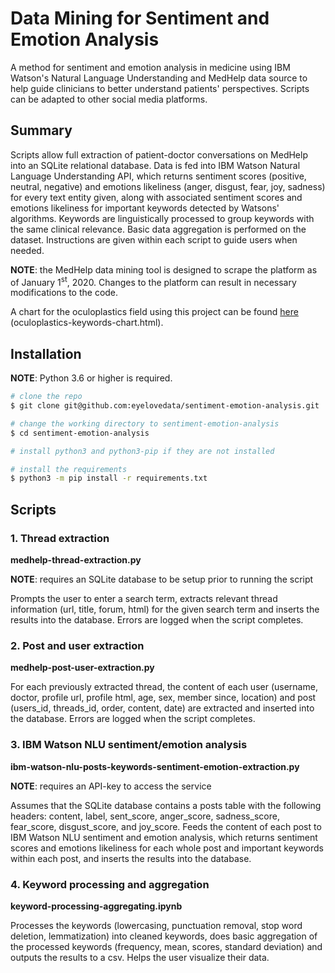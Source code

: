 # Data Mining for Sentiment and Emotion Analysis
A method for sentiment and emotion analysis in medicine using IBM Watson's Natural Language Understanding and MedHelp data source to help guide clinicians to better understand patients' perspectives. Scripts can be adapted to other social media platforms.

## Summary
Scripts allow full extraction of patient-doctor conversations on MedHelp into an SQLite relational database. Data is fed into IBM Watson Natural Language Understanding API, which returns sentiment scores (positive, neutral, negative) and emotions likeliness (anger, disgust, fear, joy, sadness) for every text entity given, along with associated sentiment scores and emotions likeliness for important keywords detected by Watsons' algorithms. Keywords are linguistically processed to group keywords with the same clinical relevance. Basic data aggregation is performed on the dataset. Instructions are given within each script to guide users when needed.

**NOTE**: the MedHelp data mining tool is designed to scrape the platform as of January 1<sup>st</sup>, 2020. Changes to the platform can result in necessary modifications to the code.

A chart for the oculoplastics field using this project can be found [here](https://oculoplastics-keywords.herokuapp.com/) (oculoplastics-keywords-chart.html).

## Installation
**NOTE**: Python 3.6 or higher is required.
```bash
# clone the repo
$ git clone git@github.com:eyelovedata/sentiment-emotion-analysis.git

# change the working directory to sentiment-emotion-analysis
$ cd sentiment-emotion-analysis

# install python3 and python3-pip if they are not installed

# install the requirements
$ python3 -m pip install -r requirements.txt
```

## Scripts
### 1. Thread extraction 
**medhelp-thread-extraction.py**

**NOTE**: requires an SQLite database to be setup prior to running the script

Prompts the user to enter a search term, extracts relevant thread information (url, title, forum, html) for the given search term and inserts the results into the database. Errors are logged when the script completes.

### 2. Post and user extraction
**medhelp-post-user-extraction.py**

For each previously extracted thread, the content of each user (username, doctor, profile url, profile html, age, sex, member since, location) and post (users_id, threads_id, order, content, date) are extracted and inserted into the database. Errors are logged when the script completes.

### 3. IBM Watson NLU sentiment/emotion analysis
**ibm-watson-nlu-posts-keywords-sentiment-emotion-extraction.py**

**NOTE**: requires an API-key to access the service

Assumes that the SQLite database contains a posts table with the following headers: content, label, sent_score, anger_score, sadness_score, fear_score, disgust_score, and joy_score. Feeds the content of each post to IBM Watson NLU sentiment and emotion analysis, which returns sentiment scores and emotions likeliness for each whole post and important keywords within each post, and inserts the results into the database.

### 4. Keyword processing and aggregation
**keyword-processing-aggregating.ipynb**

Processes the keywords (lowercasing, punctuation removal, stop word deletion, lemmatization) into cleaned keywords, does basic aggregation of the processed keywords (frequency, mean, scores, standard deviation) and outputs the results to a csv. Helps the user visualize their data.

